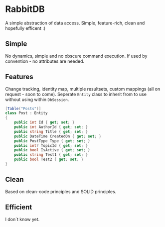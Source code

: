 RabbitDB
========

A simple abstraction of data access. Simple, feature-rich, clean and hopefully efficent :)

Simple
----------

No dynamics, simple and no obscure command execution. 
If used by convention - no attributes are needed.

Features
------------

Change tracking, identity map, multiple resultsets, custom mappings
(all on request - soon to come).
Seperate `Entity` class to inherit from to use without using within `DbSession`.

```csharp
[Table("Posts")]
class Post : Entity
{
    public int Id { get; set; }
    public int AuthorId { get; set; }
    public string Title { get; set; }
    public DateTime CreatedOn { get; set; }
    public PostType Type { get; set; }
    public int? TopicId { get; set; }
    public bool IsActive { get; set; }
    public string Test1 { get; set; }
    public bool Test2 { get; set; }
}
```

Clean
-----

Based on clean-code principles and SOLID principles.

Efficient
---------

I don´t know yet.
